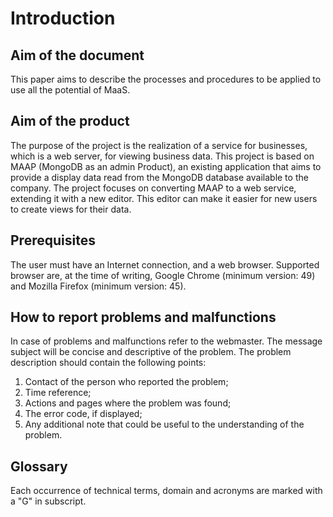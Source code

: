 # Introduction
## Aim of the document
This paper aims to describe the processes and procedures to be applied to use all the potential of MaaS.

## Aim of the product
The purpose of the project is the realization of a service for businesses, which is a web server, for viewing business data. This project is based on MAAP (MongoDB as an admin Product), an existing application that aims to provide a display data read from the MongoDB database available to the company. The project focuses on converting MAAP to a web service, extending it with a new editor. This editor can make it easier for new users to create views for their
data.

## Prerequisites
The user must have an Internet connection, and a web browser. Supported browser are, at the time of writing, Google Chrome (minimum version: 49) and Mozilla Firefox (minimum version: 45).

## How to report problems and malfunctions
In case of problems and malfunctions refer to the webmaster. The message subject will
be concise and descriptive of the problem. The problem description should contain
the following points:

1. Contact of the person who reported the problem;
2. Time reference;
3. Actions and pages where the problem was found;
4. The error code, if displayed;
5. Any additional note that could be useful to the understanding of the problem.



## Glossary
Each occurrence of technical terms, domain and acronyms are marked with a "G" in subscript.
